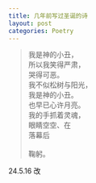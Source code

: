 ```yaml
---
title: 几年前写过圣诞的诗
layout: post
categories: Poetry
---
```

> 我是神的小丑，<br>所以我笑得严肃，<br>哭得可恶。<br>我不似松树与阳光，<br>我是神的小丑。<br>也早已心许月亮。<br>我的手抓着灵魂，<br>眼睛空空、在<br>落幕后<br><br>鞠躬。

24.5.16 改
